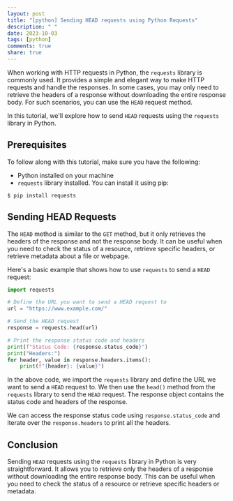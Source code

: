 ```yaml
---
layout: post
title: "[python] Sending HEAD requests using Python Requests"
description: " "
date: 2023-10-03
tags: [python]
comments: true
share: true
---
```


When working with HTTP requests in Python, the `requests` library is commonly used. It provides a simple and elegant way to make HTTP requests and handle the responses. In some cases, you may only need to retrieve the headers of a response without downloading the entire response body. For such scenarios, you can use the `HEAD` request method.

In this tutorial, we'll explore how to send `HEAD` requests using the `requests` library in Python.

## Prerequisites
To follow along with this tutorial, make sure you have the following:

- Python installed on your machine
- `requests` library installed. You can install it using pip:
```shell
$ pip install requests
```

## Sending HEAD Requests
The `HEAD` method is similar to the `GET` method, but it only retrieves the headers of the response and not the response body. It can be useful when you need to check the status of a resource, retrieve specific headers, or retrieve metadata about a file or webpage.

Here's a basic example that shows how to use `requests` to send a `HEAD` request:

```python
import requests

# Define the URL you want to send a HEAD request to
url = "https://www.example.com/"

# Send the HEAD request
response = requests.head(url)

# Print the response status code and headers
print(f"Status Code: {response.status_code}")
print("Headers:")
for header, value in response.headers.items():
    print(f"{header}: {value}")
```

In the above code, we import the `requests` library and define the URL we want to send a `HEAD` request to. We then use the `head()` method from the `requests` library to send the `HEAD` request. The response object contains the status code and headers of the response.

We can access the response status code using `response.status_code` and iterate over the `response.headers` to print all the headers.

## Conclusion
Sending `HEAD` requests using the `requests` library in Python is very straightforward. It allows you to retrieve only the headers of a response without downloading the entire response body. This can be useful when you need to check the status of a resource or retrieve specific headers or metadata.